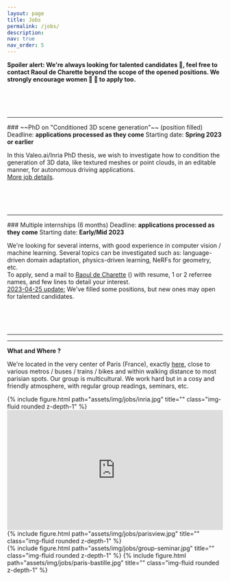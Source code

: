 ```yaml
---
layout: page
title: Jobs
permalink: /jobs/
description: 
nav: true
nav_order: 5
---
```


<!-- pages/jobs.md -->


<strong>Spoiler alert: We're always looking for talented candidates :thought_balloon:, feel free to contact Raoul de Charette beyond the scope of the opened positions. We strongly encourage women :woman: :muscle: to apply too.</strong>

<hr style="margin-top: 5rem;">
### ~~PhD on "Conditioned 3D scene generation"~~ (position filled)
Deadline: <strong>applications processed as they come</strong>  
Starting date: <strong>Spring 2023 or earlier</strong>  

In this Valeo.ai/Inria PhD thesis, we wish to investigate how to condition the generation of 3D data, like textured meshes or point clouds, in an editable manner, for autonomous driving applications.  
 <a href="{{ 'assets/pdf/valeo-inria_phd-3dgen.pdf' | relative_url }}" target="_blank">More job details</a>.

<hr style="margin-top: 5rem;">
### Multiple internships (6 months)
Deadline: <strong>applications processed as they come</strong>  
Starting date: <strong>Early/Mid 2023</strong>  

We're looking for several interns, with good experience in computer vision / machine learning. Several topics can be investigated such as: language-driven domain adaptation, physics-driven learning, NeRFs for geometry, etc.  
To apply, send a mail to 
<a href="{{ site.data.team['de Charette'].url }}" target="_blank">Raoul de Charette</a>
 (<script>(function whatever(){var s='[AT]',n='raoul[DOT]de-charette',k='inria.fr',e=n+s+k,l='<a href="mailto:\{\{spam@uce.gov\}\}">\{\{spam@uce.gov\}\}</a>'.replace(/\{\{.+?(\}\})/g,e);document.write(l)})()</script>) 
with resume, 1 or 2 referree names, and few lines to detail your interest.<br>
<u>2023-04-25 update:</u> We've filled some positions, but new ones may open for talented candidates.

<hr style="margin-top: 5rem;">
<hr>

<strong>What and Where ?</strong>  

We're located in the very center of Paris (France), exactly <a href="https://goo.gl/maps/3TAhg2y5qPE7BLe39" target="_blank">here</a>, close to various metros / buses / trains / bikes and within walking distance to most parisian spots. 
Our group is multicultural. We work hard but in a cosy and friendly atmosphere, with regular group readings, seminars, etc.
<div class="row justify-content-sm-center">
    <div class="col-sm-8 mt-3 mt-md-0">
        {% include figure.html path="assets/img/jobs/inria.jpg" title="" class="img-fluid rounded z-depth-1" %}
    </div>
    <div class="col-sm-4 mt-3 mt-md-0">
    	<iframe src="https://www.google.com/maps/embed?pb=!1m18!1m12!1m3!1d45781.37311756626!2d2.2679878605427746!3d48.880023149923026!2m3!1f0!2f0!3f0!3m2!1i1024!2i768!4f13.1!3m3!1m2!1s0x0%3A0x61fe1080582e2944!2sInria!5e0!3m2!1sen!2sfr!4v1666361581577!5m2!1sen!2sfr" width="100%" height="280" style="border:0;" allowfullscreen="" loading="lazy" referrerpolicy="no-referrer-when-downgrade"></iframe>
    </div>
</div>
<div class="row justify-content-sm-center">
    <div class="col-sm-8 mt-3 mt-md-0">
        {% include figure.html path="assets/img/jobs/parisview.jpg" title="" class="img-fluid rounded z-depth-1" %}
    </div>
    <div class="col-sm-4 mt-3 mt-md-0">
        {% include figure.html path="assets/img/jobs/group-seminar.jpg" title="" class="img-fluid rounded z-depth-1" %}
        {% include figure.html path="assets/img/jobs/paris-bastille.jpg" title="" class="img-fluid rounded z-depth-1" %}
    </div>
</div>
